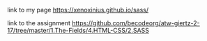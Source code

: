 link to my page 
https://xenoxinius.github.io/sass/

link to the assignment
https://github.com/becodeorg/atw-giertz-2-17/tree/master/1.The-Fields/4.HTML-CSS/2.SASS
